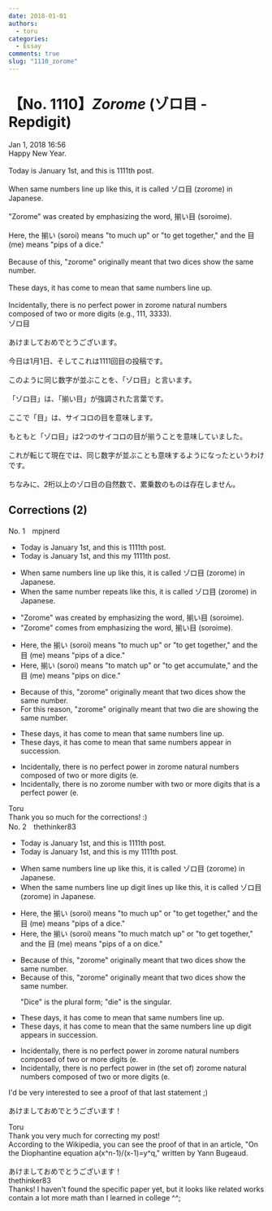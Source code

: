 ```yaml
---
date: 2018-01-01
authors:
  - toru
categories:
  - Essay
comments: true
slug: "1110_zorome"
---
```


# 【No. 1110】<strong><em>Zorome</strong></em> (ゾロ目 - Repdigit) 
<div class="date">Jan 1, 2018 16:56</div>
<div id="post"><div id="body_show_ori">
Happy New Year.<br/><br/>Today is January 1st, and this is 1111th post. <br/><br/>When same numbers line up like this, it is called ゾロ目 (zorome) in Japanese.<br/><br/>"Zorome" was created by emphasizing the word, 揃い目 (soroime).<br/><br/>Here, the 揃い (soroi) means "to much up" or "to get together," and the 目 (me) means "pips of a dice."<br/><br/>Because of this, "zorome" originally meant that two dices show the same number.<br/><br/>These days, it has come to mean that same numbers line up.<br/><br/>Incidentally, there is no perfect power in zorome natural numbers composed of two or more digits (e.g., 111, 3333).
</div></div>

<!-- more -->

<div id="post_ja"><div id="body_show_mo">
ゾロ目<br/><br/>あけましておめでとうございます。<br/><br/>今日は1月1日、そしてこれは1111回目の投稿です。<br/><br/>このように同じ数字が並ぶことを、「ゾロ目」と言います。<br/><br/>「ゾロ目」は、「揃い目」が強調された言葉です。<br/><br/>ここで「目」は、サイコロの目を意味します。<br/><br/>もともと「ゾロ目」は2つのサイコロの目が揃うことを意味していました。<br/><br/>これが転じて現在では、同じ数字が並ぶことも意味するようになったというわけです。<br/><br/>ちなみに、2桁以上のゾロ目の自然数で、累乗数のものは存在しません。
</div></div>

## Corrections (2)
<div id="block"><div class="first_name"> No. 1　<span class="just_name">mpjnerd</span></div><div id="block2">
<ul class="correction_field">
<li class="incorrect">Today is January 1st, and this is 1111th post.</li>
<li class="corrected correct">
Today is January 1st, and this my 1111th post.
</li>
</ul>
<ul class="correction_field">
<li class="incorrect">When same numbers line up like this, it is called ゾロ目 (zorome) in Japanese.</li>
<li class="corrected correct">
When the same number repeats like this, it is called ゾロ目 (zorome) in Japanese.
</li>
</ul>
<ul class="correction_field">
<li class="incorrect">"Zorome" was created by emphasizing the word, 揃い目 (soroime).</li>
<li class="corrected correct">
"Zorome" comes from emphasizing the word, 揃い目 (soroime).
</li>
</ul>
<ul class="correction_field">
<li class="incorrect">Here, the 揃い (soroi) means "to much up" or "to get together," and the 目 (me) means "pips of a dice."</li>
<li class="corrected correct">
Here, 揃い (soroi) means "to match up" or "to get accumulate," and the 目 (me) means "pips on dice."
</li>
</ul>
<ul class="correction_field">
<li class="incorrect">Because of this, "zorome" originally meant that two dices show the same number.</li>
<li class="corrected correct">
For this reason, "zorome" originally meant that two die are showing the same number.
</li>
</ul>
<ul class="correction_field">
<li class="incorrect">These days, it has come to mean that same numbers line up.</li>
<li class="corrected correct">
These days, it has come to mean that same numbers appear in succession. 
</li>
</ul>
<ul class="correction_field">
<li class="incorrect">Incidentally, there is no perfect power in zorome natural numbers composed of two or more digits (e.</li>
<li class="corrected correct">
Incidentally, there is no zorome number with two or more digits that is a perfect power (e.
</li>
</ul>
</div><div class="name"><span class="just_name">Toru</span><br>
Thank you so much for the corrections! :)
</div>
</div>
<div id="block"><div class="first_name"> No. 2　<span class="just_name">thethinker83</span></div><div id="block2">
<ul class="correction_field">
<li class="incorrect">Today is January 1st, and this is 1111th post.</li>
<li class="corrected correct">
Today is January 1st, and this is <span class="f_blue">my </span>1111th post.
</li>
</ul>
<ul class="correction_field">
<li class="incorrect">When same numbers line up like this, it is called ゾロ目 (zorome) in Japanese.</li>
<li class="corrected correct">
When <span class="f_blue">the </span>same <span class="f_red"><span class="sline">numbers line up</span></span> <span class="f_blue">digit lines up </span>like this, it is called ゾロ目 (zorome) in Japanese.
</li>
</ul>
<ul class="correction_field">
<li class="incorrect">Here, the 揃い (soroi) means "to much up" or "to get together," and the 目 (me) means "pips of a dice."</li>
<li class="corrected correct">
Here, the 揃い (soroi) means "to <span class="f_red"><span class="sline">much</span></span> <span class="f_blue">match </span>up" or "to get together," and the 目 (me) means "pips <span class="f_red"><span class="sline">of a</span></span> <span class="f_blue">on</span> dice."
</li>
</ul>
<ul class="correction_field">
<li class="incorrect">Because of this, "zorome" originally meant that two dices show the same number.</li>
<li class="corrected correct">
Because of this, "zorome" originally meant that two dice<span class="f_red"><span class="sline">s</span></span> show the same number.
<p class="correction_comment">"Dice" is the plural form; "die" is the singular.</p>
</li>
</ul>
<ul class="correction_field">
<li class="incorrect">These days, it has come to mean that same numbers line up.</li>
<li class="corrected correct">
These days, it has come to mean that <span class="f_blue">the </span>same <span class="f_red"><span class="sline">numbers line up </span></span><span class="f_blue">digit appears in succession</span>.
</li>
</ul>
<ul class="correction_field">
<li class="incorrect">Incidentally, there is no perfect power in zorome natural numbers composed of two or more digits (e.</li>
<li class="corrected correct">
Incidentally, there is no perfect power in <span class="f_blue">(the set of) </span>zorome natural numbers composed of two or more digits (e.
</li>
</ul>
<p class="comment_small">
 I'd be very interested to see a proof of that last statement ;)
 <br/>
 <br/>
 あけましておめでとうございます！
</p>

</div><div class="name"><span class="just_name">Toru</span><br>
Thank you very much for correcting my post!<br/>According to the Wikipedia, you can see the proof of that in an article, "On the Diophantine equation a(x^n-1)/(x-1)=y^q," written by Yann Bugeaud.<br/><br/>あけましておめでとうございます！
</div>
<div class="name"><span class="just_name">thethinker83</span><br>
Thanks!  I haven't found the specific paper yet, but it looks like related works contain a lot more math than I learned in college ^^;
</div>
</div>

